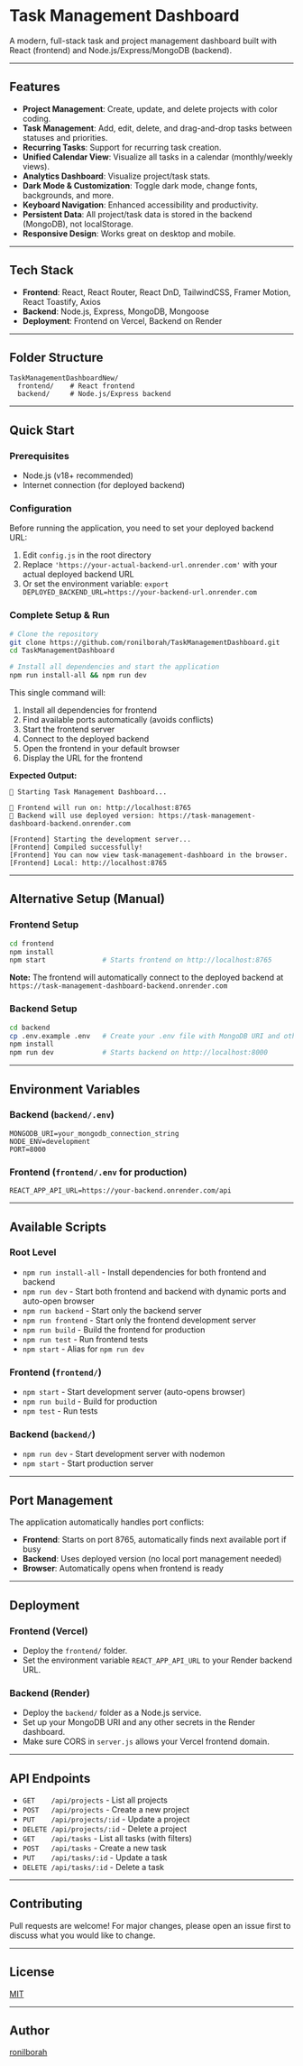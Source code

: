 # Task Management Dashboard

A modern, full-stack task and project management dashboard built with React (frontend) and Node.js/Express/MongoDB (backend).

---

## Features
- **Project Management**: Create, update, and delete projects with color coding.
- **Task Management**: Add, edit, delete, and drag-and-drop tasks between statuses and priorities.
- **Recurring Tasks**: Support for recurring task creation.
- **Unified Calendar View**: Visualize all tasks in a calendar (monthly/weekly views).
- **Analytics Dashboard**: Visualize project/task stats.
- **Dark Mode & Customization**: Toggle dark mode, change fonts, backgrounds, and more.
- **Keyboard Navigation**: Enhanced accessibility and productivity.
- **Persistent Data**: All project/task data is stored in the backend (MongoDB), not localStorage.
- **Responsive Design**: Works great on desktop and mobile.

---

## Tech Stack
- **Frontend**: React, React Router, React DnD, TailwindCSS, Framer Motion, React Toastify, Axios
- **Backend**: Node.js, Express, MongoDB, Mongoose
- **Deployment**: Frontend on Vercel, Backend on Render

---

## Folder Structure
```
TaskManagementDashboardNew/
  frontend/    # React frontend
  backend/     # Node.js/Express backend
```

---

## Quick Start

### Prerequisites
- Node.js (v18+ recommended)
- Internet connection (for deployed backend)

### Configuration
Before running the application, you need to set your deployed backend URL:

1. Edit `config.js` in the root directory
2. Replace `'https://your-actual-backend-url.onrender.com'` with your actual deployed backend URL
3. Or set the environment variable: `export DEPLOYED_BACKEND_URL=https://your-backend-url.onrender.com`

### Complete Setup & Run
```bash
# Clone the repository
git clone https://github.com/ronilborah/TaskManagementDashboard.git
cd TaskManagementDashboard

# Install all dependencies and start the application
npm run install-all && npm run dev
```

This single command will:
1. Install all dependencies for frontend
2. Find available ports automatically (avoids conflicts)
3. Start the frontend server
4. Connect to the deployed backend
5. Open the frontend in your default browser
6. Display the URL for the frontend

**Expected Output:**
```
🚀 Starting Task Management Dashboard...

📱 Frontend will run on: http://localhost:8765
🔧 Backend will use deployed version: https://task-management-dashboard-backend.onrender.com

[Frontend] Starting the development server...
[Frontend] Compiled successfully!
[Frontend] You can now view task-management-dashboard in the browser.
[Frontend] Local: http://localhost:8765
```

---

## Alternative Setup (Manual)

### Frontend Setup
```sh
cd frontend
npm install
npm start              # Starts frontend on http://localhost:8765
```

**Note:** The frontend will automatically connect to the deployed backend at `https://task-management-dashboard-backend.onrender.com`

### Backend Setup
```sh
cd backend
cp .env.example .env   # Create your .env file with MongoDB URI and other secrets
npm install
npm run dev            # Starts backend on http://localhost:8000
```

---

## Environment Variables

### Backend (`backend/.env`)
```
MONGODB_URI=your_mongodb_connection_string
NODE_ENV=development
PORT=8000
```

### Frontend (`frontend/.env` for production)
```
REACT_APP_API_URL=https://your-backend.onrender.com/api
```

---

## Available Scripts

### Root Level
- `npm run install-all` - Install dependencies for both frontend and backend
- `npm run dev` - Start both frontend and backend with dynamic ports and auto-open browser
- `npm run backend` - Start only the backend server
- `npm run frontend` - Start only the frontend development server
- `npm run build` - Build the frontend for production
- `npm run test` - Run frontend tests
- `npm start` - Alias for `npm run dev`

### Frontend (`frontend/`)
- `npm start` - Start development server (auto-opens browser)
- `npm run build` - Build for production
- `npm test` - Run tests

### Backend (`backend/`)
- `npm run dev` - Start development server with nodemon
- `npm start` - Start production server

---

## Port Management

The application automatically handles port conflicts:
- **Frontend**: Starts on port 8765, automatically finds next available port if busy
- **Backend**: Uses deployed version (no local port management needed)
- **Browser**: Automatically opens when frontend is ready

---

## Deployment

### Frontend (Vercel)
- Deploy the `frontend/` folder.
- Set the environment variable `REACT_APP_API_URL` to your Render backend URL.

### Backend (Render)
- Deploy the `backend/` folder as a Node.js service.
- Set up your MongoDB URI and any other secrets in the Render dashboard.
- Make sure CORS in `server.js` allows your Vercel frontend domain.

---

## API Endpoints
- `GET    /api/projects`   - List all projects
- `POST   /api/projects`   - Create a new project
- `PUT    /api/projects/:id` - Update a project
- `DELETE /api/projects/:id` - Delete a project
- `GET    /api/tasks`      - List all tasks (with filters)
- `POST   /api/tasks`      - Create a new task
- `PUT    /api/tasks/:id`  - Update a task
- `DELETE /api/tasks/:id`  - Delete a task

---

## Contributing
Pull requests are welcome! For major changes, please open an issue first to discuss what you would like to change.

---

## License
[MIT](LICENSE)

---

## Author
[ronilborah](https://github.com/ronilborah) 